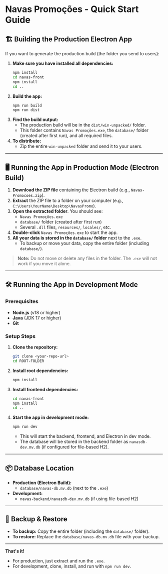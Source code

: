 # Navas Promoções - Quick Start Guide

## 🏗️ Building the Production Electron App

If you want to generate the production build (the folder you send to users):

1. **Make sure you have installed all dependencies:**
   ```bash
   npm install
   cd navas-front
   npm install
   cd ..
   ```
2. **Build the app:**
   ```bash
   npm run build
   npm run dist
   ```
3. **Find the build output:**
   - The production build will be in the `dist/win-unpacked/` folder.
   - This folder contains `Navas Promoções.exe`, the `database/` folder (created after first run), and all required files.
4. **To distribute:**
   - Zip the entire `win-unpacked` folder and send it to your users.

---

## 🖥️ Running the App in Production Mode (Electron Build)

1. **Download the ZIP file** containing the Electron build (e.g., `Navas-Promocoes.zip`).
2. **Extract** the ZIP file to a folder on your computer (e.g., `C:\Users\YourName\Desktop\NavasPromo`).
3. **Open the extracted folder**. You should see:
   - `Navas Promoções.exe`
   - `database/` folder (created after first run)
   - Several `.dll` files, `resources/`, `locales/`, etc.
4. **Double-click** `Navas Promoções.exe` to start the app.
5. **All your data is stored in the `database/` folder** next to the `.exe`.
   - To backup or move your data, copy the entire folder (including `database/`).

> **Note:** Do not move or delete any files in the folder. The `.exe` will not work if you move it alone.

---

## 🛠️ Running the App in Development Mode

### Prerequisites
- **Node.js** (v18 or higher)
- **Java** (JDK 17 or higher)
- **Git**

### Setup Steps

1. **Clone the repository:**
   ```bash
   git clone <your-repo-url>
   cd ROOT-FOLDER
   ```
2. **Install root dependencies:**
   ```bash
   npm install
   ```
3. **Install frontend dependencies:**
   ```bash
   cd navas-front
   npm install
   cd ..
   ```
4. **Start the app in development mode:**
   ```bash
   npm run dev
   ```
   - This will start the backend, frontend, and Electron in dev mode.
   - The database will be stored in the backend folder as `navasdb-dev.mv.db` (if configured for file-based H2).

---

## 📦 Database Location

- **Production (Electron Build):**
  - `database/navas-db.mv.db` (next to the `.exe`)
- **Development:**
  - `navas-backend/navasdb-dev.mv.db` (if using file-based H2)

---

## 🔄 Backup & Restore

- **To backup:** Copy the entire folder (including the `database/` folder).
- **To restore:** Replace the `database/navas-db.mv.db` file with your backup.

---

**That's it!**
- For production, just extract and run the `.exe`.
- For development, clone, install, and run with `npm run dev`. 